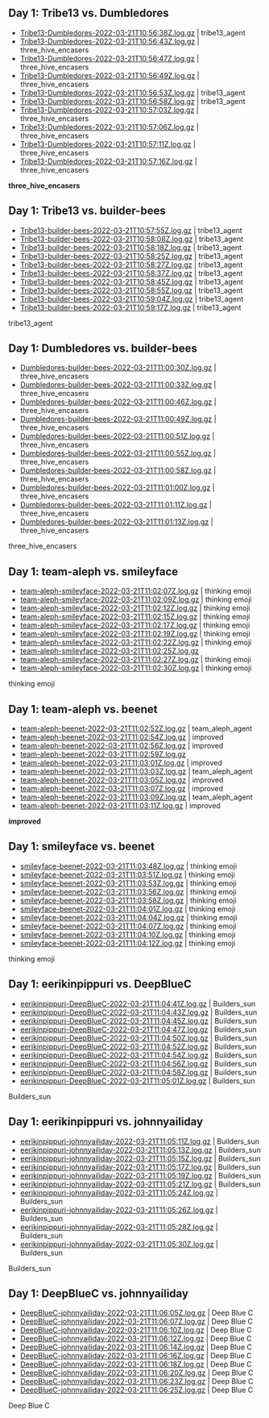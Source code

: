 ## Day 1: Tribe13 vs. Dumbledores

- [Tribe13-Dumbledores-2022-03-21T10:56:38Z.log.gz](day1-Tribe13-Dumbledores/Tribe13-Dumbledores-2022-03-21T10:56:38Z.log.gz) | tribe13_agent
- [Tribe13-Dumbledores-2022-03-21T10:56:43Z.log.gz](day1-Tribe13-Dumbledores/Tribe13-Dumbledores-2022-03-21T10:56:43Z.log.gz) | three_hive_encasers
- [Tribe13-Dumbledores-2022-03-21T10:56:47Z.log.gz](day1-Tribe13-Dumbledores/Tribe13-Dumbledores-2022-03-21T10:56:47Z.log.gz) | three_hive_encasers
- [Tribe13-Dumbledores-2022-03-21T10:56:49Z.log.gz](day1-Tribe13-Dumbledores/Tribe13-Dumbledores-2022-03-21T10:56:49Z.log.gz) | three_hive_encasers
- [Tribe13-Dumbledores-2022-03-21T10:56:53Z.log.gz](day1-Tribe13-Dumbledores/Tribe13-Dumbledores-2022-03-21T10:56:53Z.log.gz) | tribe13_agent
- [Tribe13-Dumbledores-2022-03-21T10:56:58Z.log.gz](day1-Tribe13-Dumbledores/Tribe13-Dumbledores-2022-03-21T10:56:58Z.log.gz) | tribe13_agent
- [Tribe13-Dumbledores-2022-03-21T10:57:03Z.log.gz](day1-Tribe13-Dumbledores/Tribe13-Dumbledores-2022-03-21T10:57:03Z.log.gz) | three_hive_encasers
- [Tribe13-Dumbledores-2022-03-21T10:57:06Z.log.gz](day1-Tribe13-Dumbledores/Tribe13-Dumbledores-2022-03-21T10:57:06Z.log.gz) | three_hive_encasers
- [Tribe13-Dumbledores-2022-03-21T10:57:11Z.log.gz](day1-Tribe13-Dumbledores/Tribe13-Dumbledores-2022-03-21T10:57:11Z.log.gz) | three_hive_encasers
- [Tribe13-Dumbledores-2022-03-21T10:57:16Z.log.gz](day1-Tribe13-Dumbledores/Tribe13-Dumbledores-2022-03-21T10:57:16Z.log.gz) | three_hive_encasers

**three_hive_encasers**

## Day 1: Tribe13 vs. builder-bees

- [Tribe13-builder-bees-2022-03-21T10:57:55Z.log.gz](day1-Tribe13-builder-bees/Tribe13-builder-bees-2022-03-21T10:57:55Z.log.gz) | tribe13_agent
- [Tribe13-builder-bees-2022-03-21T10:58:08Z.log.gz](day1-Tribe13-builder-bees/Tribe13-builder-bees-2022-03-21T10:58:08Z.log.gz) | tribe13_agent
- [Tribe13-builder-bees-2022-03-21T10:58:18Z.log.gz](day1-Tribe13-builder-bees/Tribe13-builder-bees-2022-03-21T10:58:18Z.log.gz) | tribe13_agent
- [Tribe13-builder-bees-2022-03-21T10:58:25Z.log.gz](day1-Tribe13-builder-bees/Tribe13-builder-bees-2022-03-21T10:58:25Z.log.gz) | tribe13_agent
- [Tribe13-builder-bees-2022-03-21T10:58:27Z.log.gz](day1-Tribe13-builder-bees/Tribe13-builder-bees-2022-03-21T10:58:27Z.log.gz) | tribe13_agent
- [Tribe13-builder-bees-2022-03-21T10:58:37Z.log.gz](day1-Tribe13-builder-bees/Tribe13-builder-bees-2022-03-21T10:58:37Z.log.gz) | tribe13_agent
- [Tribe13-builder-bees-2022-03-21T10:58:45Z.log.gz](day1-Tribe13-builder-bees/Tribe13-builder-bees-2022-03-21T10:58:45Z.log.gz) | tribe13_agent
- [Tribe13-builder-bees-2022-03-21T10:58:55Z.log.gz](day1-Tribe13-builder-bees/Tribe13-builder-bees-2022-03-21T10:58:55Z.log.gz) | tribe13_agent
- [Tribe13-builder-bees-2022-03-21T10:59:04Z.log.gz](day1-Tribe13-builder-bees/Tribe13-builder-bees-2022-03-21T10:59:04Z.log.gz) | tribe13_agent
- [Tribe13-builder-bees-2022-03-21T10:59:17Z.log.gz](day1-Tribe13-builder-bees/Tribe13-builder-bees-2022-03-21T10:59:17Z.log.gz) | tribe13_agent

tribe13_agent

## Day 1: Dumbledores vs. builder-bees

- [Dumbledores-builder-bees-2022-03-21T11:00:30Z.log.gz](day1-Dumbledores-builder-bees/Dumbledores-builder-bees-2022-03-21T11:00:30Z.log.gz) | three_hive_encasers
- [Dumbledores-builder-bees-2022-03-21T11:00:33Z.log.gz](day1-Dumbledores-builder-bees/Dumbledores-builder-bees-2022-03-21T11:00:33Z.log.gz) | three_hive_encasers
- [Dumbledores-builder-bees-2022-03-21T11:00:46Z.log.gz](day1-Dumbledores-builder-bees/Dumbledores-builder-bees-2022-03-21T11:00:46Z.log.gz) | three_hive_encasers
- [Dumbledores-builder-bees-2022-03-21T11:00:49Z.log.gz](day1-Dumbledores-builder-bees/Dumbledores-builder-bees-2022-03-21T11:00:49Z.log.gz) | three_hive_encasers
- [Dumbledores-builder-bees-2022-03-21T11:00:51Z.log.gz](day1-Dumbledores-builder-bees/Dumbledores-builder-bees-2022-03-21T11:00:51Z.log.gz) | three_hive_encasers
- [Dumbledores-builder-bees-2022-03-21T11:00:55Z.log.gz](day1-Dumbledores-builder-bees/Dumbledores-builder-bees-2022-03-21T11:00:55Z.log.gz) | three_hive_encasers
- [Dumbledores-builder-bees-2022-03-21T11:00:58Z.log.gz](day1-Dumbledores-builder-bees/Dumbledores-builder-bees-2022-03-21T11:00:58Z.log.gz) | three_hive_encasers
- [Dumbledores-builder-bees-2022-03-21T11:01:00Z.log.gz](day1-Dumbledores-builder-bees/Dumbledores-builder-bees-2022-03-21T11:01:00Z.log.gz) | three_hive_encasers
- [Dumbledores-builder-bees-2022-03-21T11:01:11Z.log.gz](day1-Dumbledores-builder-bees/Dumbledores-builder-bees-2022-03-21T11:01:11Z.log.gz) | three_hive_encasers
- [Dumbledores-builder-bees-2022-03-21T11:01:13Z.log.gz](day1-Dumbledores-builder-bees/Dumbledores-builder-bees-2022-03-21T11:01:13Z.log.gz) | three_hive_encasers

three_hive_encasers

## Day 1: team-aleph vs. smileyface

- [team-aleph-smileyface-2022-03-21T11:02:07Z.log.gz](day1-team-aleph-smileyface/team-aleph-smileyface-2022-03-21T11:02:07Z.log.gz) | thinking emoji
- [team-aleph-smileyface-2022-03-21T11:02:09Z.log.gz](day1-team-aleph-smileyface/team-aleph-smileyface-2022-03-21T11:02:09Z.log.gz) | thinking emoji
- [team-aleph-smileyface-2022-03-21T11:02:12Z.log.gz](day1-team-aleph-smileyface/team-aleph-smileyface-2022-03-21T11:02:12Z.log.gz) | thinking emoji
- [team-aleph-smileyface-2022-03-21T11:02:15Z.log.gz](day1-team-aleph-smileyface/team-aleph-smileyface-2022-03-21T11:02:15Z.log.gz) | thinking emoji
- [team-aleph-smileyface-2022-03-21T11:02:17Z.log.gz](day1-team-aleph-smileyface/team-aleph-smileyface-2022-03-21T11:02:17Z.log.gz) | thinking emoji
- [team-aleph-smileyface-2022-03-21T11:02:19Z.log.gz](day1-team-aleph-smileyface/team-aleph-smileyface-2022-03-21T11:02:19Z.log.gz) | thinking emoji
- [team-aleph-smileyface-2022-03-21T11:02:22Z.log.gz](day1-team-aleph-smileyface/team-aleph-smileyface-2022-03-21T11:02:22Z.log.gz) | thinking emoji
- [team-aleph-smileyface-2022-03-21T11:02:25Z.log.gz](day1-team-aleph-smileyface/team-aleph-smileyface-2022-03-21T11:02:25Z.log.gz)
- [team-aleph-smileyface-2022-03-21T11:02:27Z.log.gz](day1-team-aleph-smileyface/team-aleph-smileyface-2022-03-21T11:02:27Z.log.gz) | thinking emoji
- [team-aleph-smileyface-2022-03-21T11:02:30Z.log.gz](day1-team-aleph-smileyface/team-aleph-smileyface-2022-03-21T11:02:30Z.log.gz) | thinking emoji

thinking emoji

## Day 1: team-aleph vs. beenet

- [team-aleph-beenet-2022-03-21T11:02:52Z.log.gz](day1-team-aleph-beenet/team-aleph-beenet-2022-03-21T11:02:52Z.log.gz) | team_aleph_agent
- [team-aleph-beenet-2022-03-21T11:02:54Z.log.gz](day1-team-aleph-beenet/team-aleph-beenet-2022-03-21T11:02:54Z.log.gz) | improved
- [team-aleph-beenet-2022-03-21T11:02:56Z.log.gz](day1-team-aleph-beenet/team-aleph-beenet-2022-03-21T11:02:56Z.log.gz) | improved
- [team-aleph-beenet-2022-03-21T11:02:59Z.log.gz](day1-team-aleph-beenet/team-aleph-beenet-2022-03-21T11:02:59Z.log.gz)
- [team-aleph-beenet-2022-03-21T11:03:01Z.log.gz](day1-team-aleph-beenet/team-aleph-beenet-2022-03-21T11:03:01Z.log.gz) | improved
- [team-aleph-beenet-2022-03-21T11:03:03Z.log.gz](day1-team-aleph-beenet/team-aleph-beenet-2022-03-21T11:03:03Z.log.gz) | team_aleph_agent
- [team-aleph-beenet-2022-03-21T11:03:05Z.log.gz](day1-team-aleph-beenet/team-aleph-beenet-2022-03-21T11:03:05Z.log.gz) | improved
- [team-aleph-beenet-2022-03-21T11:03:07Z.log.gz](day1-team-aleph-beenet/team-aleph-beenet-2022-03-21T11:03:07Z.log.gz) | improved
- [team-aleph-beenet-2022-03-21T11:03:09Z.log.gz](day1-team-aleph-beenet/team-aleph-beenet-2022-03-21T11:03:09Z.log.gz) | team_aleph_agent
- [team-aleph-beenet-2022-03-21T11:03:11Z.log.gz](day1-team-aleph-beenet/team-aleph-beenet-2022-03-21T11:03:11Z.log.gz) | improved

**improved**

## Day 1: smileyface vs. beenet

- [smileyface-beenet-2022-03-21T11:03:48Z.log.gz](day1-smileyface-beenet/smileyface-beenet-2022-03-21T11:03:48Z.log.gz) | thinking emoji
- [smileyface-beenet-2022-03-21T11:03:51Z.log.gz](day1-smileyface-beenet/smileyface-beenet-2022-03-21T11:03:51Z.log.gz) | thinking emoji
- [smileyface-beenet-2022-03-21T11:03:53Z.log.gz](day1-smileyface-beenet/smileyface-beenet-2022-03-21T11:03:53Z.log.gz) | thinking emoji
- [smileyface-beenet-2022-03-21T11:03:56Z.log.gz](day1-smileyface-beenet/smileyface-beenet-2022-03-21T11:03:56Z.log.gz) | thinking emoji
- [smileyface-beenet-2022-03-21T11:03:58Z.log.gz](day1-smileyface-beenet/smileyface-beenet-2022-03-21T11:03:58Z.log.gz) | thinking emoji
- [smileyface-beenet-2022-03-21T11:04:01Z.log.gz](day1-smileyface-beenet/smileyface-beenet-2022-03-21T11:04:01Z.log.gz) | thinking emoji
- [smileyface-beenet-2022-03-21T11:04:04Z.log.gz](day1-smileyface-beenet/smileyface-beenet-2022-03-21T11:04:04Z.log.gz) | thinking emoji
- [smileyface-beenet-2022-03-21T11:04:07Z.log.gz](day1-smileyface-beenet/smileyface-beenet-2022-03-21T11:04:07Z.log.gz) | thinking emoji
- [smileyface-beenet-2022-03-21T11:04:10Z.log.gz](day1-smileyface-beenet/smileyface-beenet-2022-03-21T11:04:10Z.log.gz) | thinking emoji
- [smileyface-beenet-2022-03-21T11:04:12Z.log.gz](day1-smileyface-beenet/smileyface-beenet-2022-03-21T11:04:12Z.log.gz) | thinking emoji

thinking emoji

## Day 1: eerikinpippuri vs. DeepBlueC

- [eerikinpippuri-DeepBlueC-2022-03-21T11:04:41Z.log.gz](day1-eerikinpippuri-DeepBlueC/eerikinpippuri-DeepBlueC-2022-03-21T11:04:41Z.log.gz) | Builders_sun
- [eerikinpippuri-DeepBlueC-2022-03-21T11:04:43Z.log.gz](day1-eerikinpippuri-DeepBlueC/eerikinpippuri-DeepBlueC-2022-03-21T11:04:43Z.log.gz) | Builders_sun
- [eerikinpippuri-DeepBlueC-2022-03-21T11:04:45Z.log.gz](day1-eerikinpippuri-DeepBlueC/eerikinpippuri-DeepBlueC-2022-03-21T11:04:45Z.log.gz) | Builders_sun
- [eerikinpippuri-DeepBlueC-2022-03-21T11:04:47Z.log.gz](day1-eerikinpippuri-DeepBlueC/eerikinpippuri-DeepBlueC-2022-03-21T11:04:47Z.log.gz) | Builders_sun
- [eerikinpippuri-DeepBlueC-2022-03-21T11:04:50Z.log.gz](day1-eerikinpippuri-DeepBlueC/eerikinpippuri-DeepBlueC-2022-03-21T11:04:50Z.log.gz) | Builders_sun
- [eerikinpippuri-DeepBlueC-2022-03-21T11:04:52Z.log.gz](day1-eerikinpippuri-DeepBlueC/eerikinpippuri-DeepBlueC-2022-03-21T11:04:52Z.log.gz) | Builders_sun
- [eerikinpippuri-DeepBlueC-2022-03-21T11:04:54Z.log.gz](day1-eerikinpippuri-DeepBlueC/eerikinpippuri-DeepBlueC-2022-03-21T11:04:54Z.log.gz) | Builders_sun
- [eerikinpippuri-DeepBlueC-2022-03-21T11:04:56Z.log.gz](day1-eerikinpippuri-DeepBlueC/eerikinpippuri-DeepBlueC-2022-03-21T11:04:56Z.log.gz) | Builders_sun
- [eerikinpippuri-DeepBlueC-2022-03-21T11:04:58Z.log.gz](day1-eerikinpippuri-DeepBlueC/eerikinpippuri-DeepBlueC-2022-03-21T11:04:58Z.log.gz) | Builders_sun
- [eerikinpippuri-DeepBlueC-2022-03-21T11:05:01Z.log.gz](day1-eerikinpippuri-DeepBlueC/eerikinpippuri-DeepBlueC-2022-03-21T11:05:01Z.log.gz) | Builders_sun

Builders_sun

## Day 1: eerikinpippuri vs. johnnyailiday

- [eerikinpippuri-johnnyailiday-2022-03-21T11:05:11Z.log.gz](day1-eerikinpippuri-johnnyailiday/eerikinpippuri-johnnyailiday-2022-03-21T11:05:11Z.log.gz) | Builders_sun
- [eerikinpippuri-johnnyailiday-2022-03-21T11:05:13Z.log.gz](day1-eerikinpippuri-johnnyailiday/eerikinpippuri-johnnyailiday-2022-03-21T11:05:13Z.log.gz) | Builders_sun
- [eerikinpippuri-johnnyailiday-2022-03-21T11:05:15Z.log.gz](day1-eerikinpippuri-johnnyailiday/eerikinpippuri-johnnyailiday-2022-03-21T11:05:15Z.log.gz) | Builders_sun
- [eerikinpippuri-johnnyailiday-2022-03-21T11:05:17Z.log.gz](day1-eerikinpippuri-johnnyailiday/eerikinpippuri-johnnyailiday-2022-03-21T11:05:17Z.log.gz) | Builders_sun
- [eerikinpippuri-johnnyailiday-2022-03-21T11:05:19Z.log.gz](day1-eerikinpippuri-johnnyailiday/eerikinpippuri-johnnyailiday-2022-03-21T11:05:19Z.log.gz) | Builders_sun
- [eerikinpippuri-johnnyailiday-2022-03-21T11:05:21Z.log.gz](day1-eerikinpippuri-johnnyailiday/eerikinpippuri-johnnyailiday-2022-03-21T11:05:21Z.log.gz) | Builders_sun
- [eerikinpippuri-johnnyailiday-2022-03-21T11:05:24Z.log.gz](day1-eerikinpippuri-johnnyailiday/eerikinpippuri-johnnyailiday-2022-03-21T11:05:24Z.log.gz) | Builders_sun
- [eerikinpippuri-johnnyailiday-2022-03-21T11:05:26Z.log.gz](day1-eerikinpippuri-johnnyailiday/eerikinpippuri-johnnyailiday-2022-03-21T11:05:26Z.log.gz) | Builders_sun
- [eerikinpippuri-johnnyailiday-2022-03-21T11:05:28Z.log.gz](day1-eerikinpippuri-johnnyailiday/eerikinpippuri-johnnyailiday-2022-03-21T11:05:28Z.log.gz) | Builders_sun
- [eerikinpippuri-johnnyailiday-2022-03-21T11:05:30Z.log.gz](day1-eerikinpippuri-johnnyailiday/eerikinpippuri-johnnyailiday-2022-03-21T11:05:30Z.log.gz) | Builders_sun

Builders_sun

## Day 1: DeepBlueC vs. johnnyailiday

- [DeepBlueC-johnnyailiday-2022-03-21T11:06:05Z.log.gz](day1-DeepBlueC-johnnyailiday/DeepBlueC-johnnyailiday-2022-03-21T11:06:05Z.log.gz) | Deep Blue C
- [DeepBlueC-johnnyailiday-2022-03-21T11:06:07Z.log.gz](day1-DeepBlueC-johnnyailiday/DeepBlueC-johnnyailiday-2022-03-21T11:06:07Z.log.gz) | Deep Blue C
- [DeepBlueC-johnnyailiday-2022-03-21T11:06:10Z.log.gz](day1-DeepBlueC-johnnyailiday/DeepBlueC-johnnyailiday-2022-03-21T11:06:10Z.log.gz) | Deep Blue C
- [DeepBlueC-johnnyailiday-2022-03-21T11:06:12Z.log.gz](day1-DeepBlueC-johnnyailiday/DeepBlueC-johnnyailiday-2022-03-21T11:06:12Z.log.gz) | Deep Blue C
- [DeepBlueC-johnnyailiday-2022-03-21T11:06:14Z.log.gz](day1-DeepBlueC-johnnyailiday/DeepBlueC-johnnyailiday-2022-03-21T11:06:14Z.log.gz) | Deep Blue C
- [DeepBlueC-johnnyailiday-2022-03-21T11:06:16Z.log.gz](day1-DeepBlueC-johnnyailiday/DeepBlueC-johnnyailiday-2022-03-21T11:06:16Z.log.gz) | Deep Blue C
- [DeepBlueC-johnnyailiday-2022-03-21T11:06:18Z.log.gz](day1-DeepBlueC-johnnyailiday/DeepBlueC-johnnyailiday-2022-03-21T11:06:18Z.log.gz) | Deep Blue C
- [DeepBlueC-johnnyailiday-2022-03-21T11:06:20Z.log.gz](day1-DeepBlueC-johnnyailiday/DeepBlueC-johnnyailiday-2022-03-21T11:06:20Z.log.gz) | Deep Blue C
- [DeepBlueC-johnnyailiday-2022-03-21T11:06:23Z.log.gz](day1-DeepBlueC-johnnyailiday/DeepBlueC-johnnyailiday-2022-03-21T11:06:23Z.log.gz) | Deep Blue C
- [DeepBlueC-johnnyailiday-2022-03-21T11:06:25Z.log.gz](day1-DeepBlueC-johnnyailiday/DeepBlueC-johnnyailiday-2022-03-21T11:06:25Z.log.gz) | Deep Blue C

Deep Blue C

